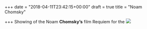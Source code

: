 +++
date = "2018-04-11T23:42:15+00:00"
draft = true
title = "Noam Chomsky"

+++
Showing of the Noam **Chomsky’s** film Requiem for the ![](/uploads/2018/04/11/D964AC9C-102F-4DF4-9DA5-F3E1D602A7A8.jpeg)